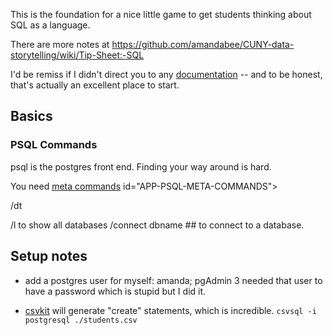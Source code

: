This is the foundation for a nice little game to get students thinking about SQL as a language.

There are more notes at <https://github.com/amandabee/CUNY-data-storytelling/wiki/Tip-Sheet:-SQL>

I'd be remiss if I didn't direct you to any [documentation](https://www.postgresql.org/docs/9.5/static/tutorial-sql-intro.html) -- and to be honest, that's actually an excellent place to start.

## Basics

### PSQL Commands
psql is the postgres front end. Finding your way around is hard.

You need [meta commands](https://www.postgresql.org/docs/9.4/static/app-psql.html#APP-PSQL-META-COMMANDS) id="APP-PSQL-META-COMMANDS"></a>

/dt

/l to show all databases
/connect dbname ## to connect to a database.

## Setup notes

* add a postgres user for myself: amanda; pgAdmin 3 needed that user to have a password which is stupid but I did it.

* [csvkit](http://csvkit.readthedocs.io/en/1.0.2/scripts/csvsql.html?highlight=sql) will generate "create" statements, which is incredible. `csvsql -i postgresql ./students.csv`
